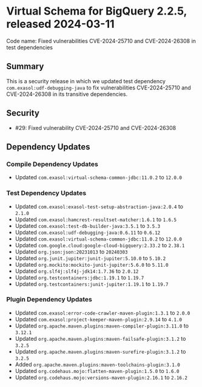 # Virtual Schema for BigQuery 2.2.5, released 2024-03-11

Code name: Fixed vulnerabilities CVE-2024-25710 and CVE-2024-26308 in test dependencies

## Summary

This is a security release in which we updated test dependency `com.exasol:udf-debugging-java` to fix vulnerabilities CVE-2024-25710 and CVE-2024-26308 in its transitive dependencies.

## Security

* #29: Fixed vulnerability CVE-2024-25710 and CVE-2024-26308

## Dependency Updates

### Compile Dependency Updates

* Updated `com.exasol:virtual-schema-common-jdbc:11.0.2` to `12.0.0`

### Test Dependency Updates

* Updated `com.exasol:exasol-test-setup-abstraction-java:2.0.4` to `2.1.0`
* Updated `com.exasol:hamcrest-resultset-matcher:1.6.1` to `1.6.5`
* Updated `com.exasol:test-db-builder-java:3.5.1` to `3.5.3`
* Updated `com.exasol:udf-debugging-java:0.6.11` to `0.6.12`
* Updated `com.exasol:virtual-schema-common-jdbc:11.0.2` to `12.0.0`
* Updated `com.google.cloud:google-cloud-bigquery:2.33.2` to `2.38.1`
* Updated `org.json:json:20231013` to `20240303`
* Updated `org.junit.jupiter:junit-jupiter:5.10.0` to `5.10.2`
* Updated `org.mockito:mockito-junit-jupiter:5.6.0` to `5.11.0`
* Updated `org.slf4j:slf4j-jdk14:1.7.36` to `2.0.12`
* Updated `org.testcontainers:jdbc:1.19.1` to `1.19.7`
* Updated `org.testcontainers:junit-jupiter:1.19.1` to `1.19.7`

### Plugin Dependency Updates

* Updated `com.exasol:error-code-crawler-maven-plugin:1.3.1` to `2.0.0`
* Updated `com.exasol:project-keeper-maven-plugin:2.9.14` to `4.1.0`
* Updated `org.apache.maven.plugins:maven-compiler-plugin:3.11.0` to `3.12.1`
* Updated `org.apache.maven.plugins:maven-failsafe-plugin:3.1.2` to `3.2.5`
* Updated `org.apache.maven.plugins:maven-surefire-plugin:3.1.2` to `3.2.5`
* Added `org.apache.maven.plugins:maven-toolchains-plugin:3.1.0`
* Updated `org.codehaus.mojo:flatten-maven-plugin:1.5.0` to `1.6.0`
* Updated `org.codehaus.mojo:versions-maven-plugin:2.16.1` to `2.16.2`
